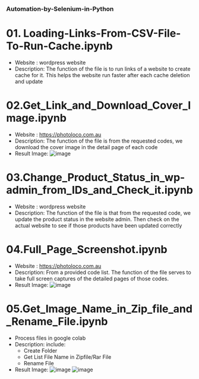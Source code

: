 ### Automation-by-Selenium-in-Python

# 01. Loading-Links-From-CSV-File-To-Run-Cache.ipynb
   - Website : wordpress website
   - Description: The function of the file is to run links of a website to create cache for it. This helps the website run faster after each cache deletion and update

# 02.Get_Link_and_Download_Cover_Image.ipynb
   - Website : https://photoloco.com.au
   - Description: The function of the file is from the requested codes, we download the cover image in the detail page of each code
   - Result Image:
![image](https://github.com/JangDai44/Automation-by-Selenium-in-Python/assets/69681508/3fcb5ab9-94b8-41ce-934f-14468077aa45)

# 03.Change_Product_Status_in_wp-admin_from_IDs_and_Check_it.ipynb
   - Website : wordpress website
   - Description: The function of the file is that from the requested code, we update the product status in the website admin. Then check on the actual website to see if those products have been updated correctly

# 04.Full_Page_Screenshot.ipynb
   - Website : https://photoloco.com.au
   - Description: From a provided code list. The function of the file serves to take full screen captures of the detailed pages of those codes.
   - Result Image:
   ![image](https://github.com/JangDai44/Automation-by-Selenium-in-Python/assets/69681508/3d7d513b-ef4d-4274-8b17-473f0ab6402a)

# 05.Get_Image_Name_in_Zip_file_and_Rename_File.ipynb
   - Process files in google colab
   - Description: include:
        + Create Folder 
        + Get List File Name in Zipfile/Rar File
        + Rename File
   - Result Image:
![image](https://github.com/JangDai44/Automation-by-Selenium-in-Python/assets/69681508/22b1c2bb-ac2e-4439-bdae-1049b0acb49b)
![image](https://github.com/JangDai44/Automation-by-Selenium-in-Python/assets/69681508/46ca755c-29db-4a9f-8d4b-f5c95dfae355)
